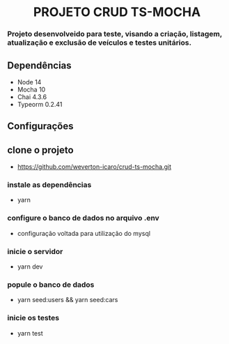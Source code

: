<h1 align="center"> PROJETO CRUD TS-MOCHA </h1>

<h3> Projeto desenvolveido para teste, visando a criação, listagem, atualização e exclusão de veículos e testes unitários. </h3>

<h2>Dependências</h2>

- Node 14
- Mocha 10
- Chai 4.3.6
- Typeorm 0.2.41

<h2>Configurações</h2>

## clone o projeto

- https://github.com/weverton-icaro/crud-ts-mocha.git

### instale as dependências

- yarn

### configure o banco de dados no arquivo .env

- configuração voltada para utilização do mysql

### inicie o servidor

- yarn dev

### popule o banco de dados

- yarn seed:users && yarn seed:cars

### inicie os testes

- yarn test
